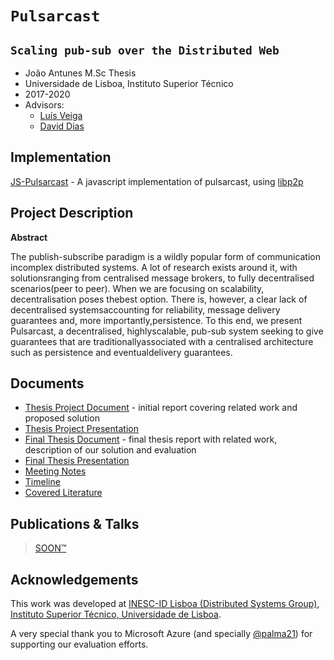 # `Pulsarcast`
## `Scaling pub-sub over the Distributed Web`

- João Antunes M.Sc Thesis
- Universidade de Lisboa, Instituto Superior Técnico
- 2017-2020
- Advisors: 
  - [Luís Veiga](http://www.gsd.inesc-id.pt/~lveiga/)
  - [David Dias](http://daviddias.me/)

## Implementation

[JS-Pulsarcast](https://github.com/JGAntunes/js-pulsarcast) - A javascript implementation of pulsarcast, using [libp2p](https://github.com/libp2p/js-libp2p)

## Project Description

**Abstract**

The publish-subscribe paradigm is a wildly popular form of communication incomplex distributed systems. A lot of research exists around it, with solutionsranging from centralised message brokers, to fully decentralised scenarios(peer to peer). When we are focusing on scalability, decentralisation poses thebest option. There is, however, a clear lack of decentralised systemsaccounting for reliability, message delivery guarantees and, more importantly,persistence.  To this end, we present Pulsarcast, a decentralised, highlyscalable, pub-sub system seeking to give guarantees that are traditionallyassociated with a centralised architecture such as persistence and eventualdelivery guarantees.

## Documents

- [Thesis Project Document](./project-report/report.pdf) - initial report covering related work and proposed solution
- [Thesis Project Presentation](https://www.slideshare.net/JooAntunes37/pulsarcast-scaling-pubsub-over-the-distributed-web)
- [Final Thesis Document](./thesis/dissertation.pdf) - final thesis report with related work, description of our solution and evaluation
- [Final Thesis Presentation](./thesis/dissertation.pdf)
- [Meeting Notes](./notes)
- [Timeline](./TIMELINE.md)
- [Covered Literature](./covered-literature.md)

## Publications & Talks

> [SOON™](http://i0.kym-cdn.com/photos/images/original/000/117/014/GsE3k.jpg)

## Acknowledgements

This work was developed at [INESC-ID Lisboa (Distributed Systems Group)](https://www.gsd.inesc-id.pt), [Instituto Superior Técnico, Universidade de Lisboa](https://www.gsd.inesc-id.pt).

A very special thank you to Microsoft Azure (and specially [@palma21](https://github.com/palma21)) for supporting our evaluation efforts.
